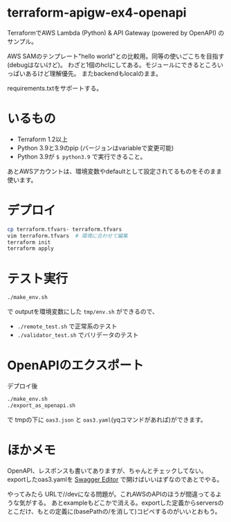 # terraform-apigw-ex4-openapi

TerraformでAWS Lambda (Python) & API Gateway (powered by OpenAPI) のサンプル。

AWS SAMのテンプレート"hello world"との比較用。同等の使いごこちを目指す(debugはないけど)。
わざと1個のhclにしてある。モジュールにできるところいっぱいあるけど理解優先。
またbackendもlocalのまま。

requirements.txtをサポートする。


# いるもの

- Terraform 1.2以上
- Python 3.9と3.9のpip (バージョンはvariableで変更可能)
- Python 3.9が `$ python3.9` で実行できること。

あとAWSアカウントは、環境変数やdefaultとして設定されてるものをそのまま使います。


# デプロイ

```bash
cp terraform.tfvars- terraform.tfvars
vim terraform.tfvars  # 環境に合わせて編集
terraform init
terraform apply
```

# テスト実行

```bash
./make_env.sh
```
で outputを環境変数にした `tmp/env.sh` ができるので、

- `./remote_test.sh` で正常系のテスト
- `./validator_test.sh` でバリデータのテスト


# OpenAPIのエクスポート

デプロイ後

```bash
./make_env.sh
./export_as_openapi.sh
```

で tmpの下に `oas3.json` と `oas3.yaml`(yqコマンドがあれば)ができます。


# ほかメモ

OpenAPI、レスポンスも書いてありますが、ちゃんとチェックしてない。
exportしたoas3.yamlを
[Swagger Editor](https://editor.swagger.io/)
で開けばいいはずなのであとでやる。

やってみたら URLで//devになる問題が。これAWSのAPIのほうが間違ってるような気がする。
あとexampleもどこかで消える。exportした定義からserversのとこだけ、もとの定義に(basePathの/を消して)コピペするのがいいとおもう。
